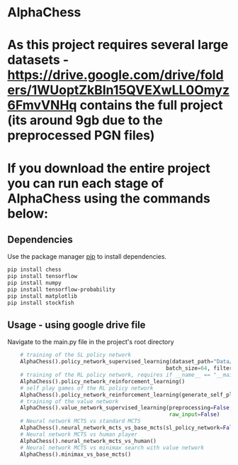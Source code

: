# AlphaChess

# As this project requires several large datasets - https://drive.google.com/drive/folders/1WUoptZkBIn15QVEXwLL0Omyz6FmvVNHq contains the full project (its around 9gb due to the preprocessed PGN files)
# If you download the entire project you can run each stage of AlphaChess using the commands below:

## Dependencies

Use the package manager [pip](https://pip.pypa.io/en/stable/) to install dependencies.

```bash
pip install chess
pip install tensorflow
pip install numpy
pip install tensorflow-probability
pip install matplotlib
pip install stockfish
```
## Usage - using google drive file

Navigate to the main.py file in the project's root directory

```python
    # training of the SL policy network
    AlphaChess().policy_network_supervised_learning(dataset_path="Data/human_chess_moves.pgn", preprocessing=False,
                                                  batch_size=64, filters=256, epochs=15)
    # training of the RL policy network, requires if __name__ == "__main__": guard, due to multiprocessing
    AlphaChess().policy_network_reinforcement_learning()
    # self play games of the RL policy network
    AlphaChess().policy_network_reinforcement_learning(generate_self_play_games=True, num_self_play_games=16)
    # training of the value network
    AlphaChess().value_network_supervised_learning(preprocessing=False, batch_size=64, filters=256, epochs=15,
                                                   raw_input=False)
    # Neural network MCTS vs standard MCTS
    AlphaChess().neural_network_mcts_vs_base_mcts(sl_policy_network=False, no_policy_network=False, no_value_network=False)
    # Neural network MCTS vs human player
    AlphaChess().neural_network_mcts_vs_human()
    # Neural network MCTS vs minimax search with value network
    AlphaChess().minimax_vs_base_mcts()

```






